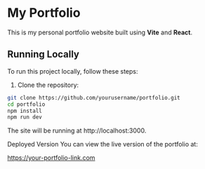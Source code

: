 # My Portfolio

This is my personal portfolio website built using **Vite** and **React**.

## Running Locally

To run this project locally, follow these steps:

1. Clone the repository:

```bash
git clone https://github.com/yourusername/portfolio.git
cd portfolio
npm install
npm run dev
```

The site will be running at http://localhost:3000.

Deployed Version
You can view the live version of the portfolio at:

https://your-portfolio-link.com
